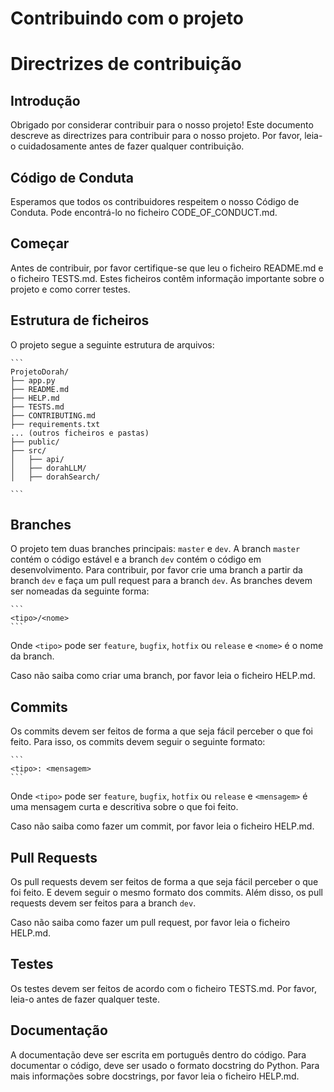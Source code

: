 # Contribuindo com o projeto

# Directrizes de contribuição

## Introdução

Obrigado por considerar contribuir para o nosso projeto! Este documento descreve as directrizes para contribuir para o nosso projeto. Por favor, leia-o cuidadosamente antes de fazer qualquer contribuição.

## Código de Conduta

Esperamos que todos os contribuidores respeitem o nosso Código de Conduta. Pode encontrá-lo no ficheiro CODE_OF_CONDUCT.md.

## Começar

Antes de contribuir, por favor certifique-se que leu o ficheiro README.md e o ficheiro TESTS.md. Estes ficheiros contêm informação importante sobre o projeto e como correr testes.

## Estrutura de ficheiros

O projeto segue a seguinte estrutura de arquivos:

    ```
    ProjetoDorah/
    ├── app.py
    ├── README.md
    ├── HELP.md
    ├── TESTS.md
    ├── CONTRIBUTING.md
    ├── requirements.txt
    ... (outros ficheiros e pastas)
    ├── public/
    ├── src/
    │   ├── api/
    │   ├── dorahLLM/
    │   ├── dorahSearch/

    ```

## Branches

O projeto tem duas branches principais: `master` e `dev`. A branch `master` contém o código estável e a branch `dev` contém o código em desenvolvimento. Para contribuir, por favor crie uma branch a partir da branch `dev` e faça um pull request para a branch `dev`.
As branches devem ser nomeadas da seguinte forma:

    ```
    <tipo>/<nome>
    ```

Onde `<tipo>` pode ser `feature`, `bugfix`, `hotfix` ou `release` e `<nome>` é o nome da branch.

Caso não saiba como criar uma branch, por favor leia o ficheiro HELP.md.

## Commits

Os commits devem ser feitos de forma a que seja fácil perceber o que foi feito. Para isso, os commits devem seguir o seguinte formato:

    ```
    <tipo>: <mensagem>
    ```

Onde `<tipo>` pode ser `feature`, `bugfix`, `hotfix` ou `release` e `<mensagem>` é uma mensagem curta e descritiva sobre o que foi feito.

Caso não saiba como fazer um commit, por favor leia o ficheiro HELP.md.

## Pull Requests

Os pull requests devem ser feitos de forma a que seja fácil perceber o que foi feito. E devem seguir o mesmo formato dos commits. Além disso, os pull requests devem ser feitos para a branch `dev`.

Caso não saiba como fazer um pull request, por favor leia o ficheiro HELP.md.

## Testes

Os testes devem ser feitos de acordo com o ficheiro TESTS.md. Por favor, leia-o antes de fazer qualquer teste.

## Documentação

A documentação deve ser escrita em português dentro do código. Para documentar o código, deve ser usado o formato docstring do Python. Para mais informações sobre docstrings, por favor leia o ficheiro HELP.md.
